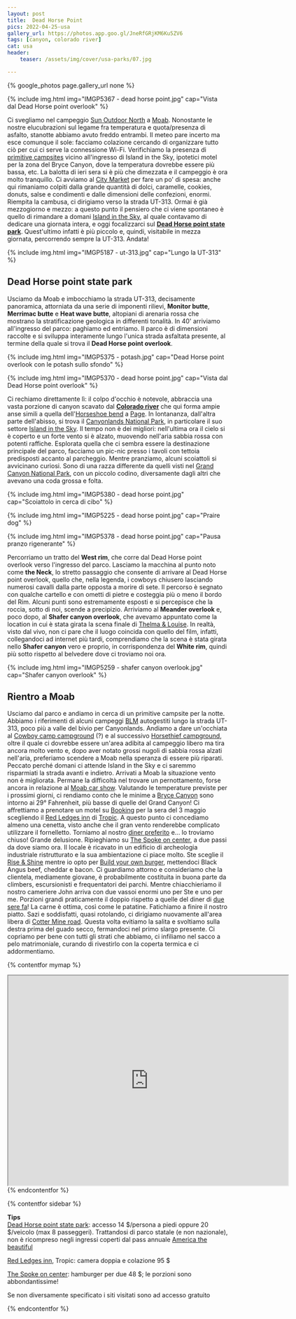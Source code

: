 ```yaml
---
layout: post
title:  Dead Horse Point
pics: 2022-04-25-usa
gallery_url: https://photos.app.goo.gl/JneRfGRjKM6Ku5ZV6
tags: [canyon, colorado river]
cat: usa
header:
    teaser: /assets/img/cover/usa-parks/07.jpg

---
```


{% google_photos page.gallery_url none %}

{% include img.html img="IMGP5367 - dead horse point.jpg" cap="Vista dal Dead Horse point overlook" %}

Ci svegliamo nel campeggio [Sun Outdoor North](https://www.sunoutdoors.com/utah/sun-outdoors-north-moab) a [Moab](https://www.discovermoab.com/). Nonostante le nostre elucubrazioni sul legame fra temperatura e quota/presenza di asfalto, stanotte abbiamo avuto freddo entrambi. Il meteo pare incerto ma esce comunque il sole: facciamo colazione cercando di organizzare tutto ciò per cui ci serve la connessione Wi-Fi. Verifichiamo la presenza di [primitive campsites](https://eu.usatoday.com/story/travel/advice/2019/09/20/primitive-camping-what-you-need-to-know/2385364001/) vicino all'ingresso di Island in the Sky, ipotetici motel per la zona del Bryce Canyon, dove la temperatura dovrebbe essere più bassa, etc. La balotta di ieri sera si è più che dimezzata e il campeggio è ora molto tranquillo. Ci avviamo al [City Market](https://www.citymarket.com/stores/grocery/ut/moab/moab/620/00410?cid=loc_62000410_gmb) per fare un po' di spesa: anche qui rimaniamo colpiti dalla grande quantità di dolci, caramelle, cookies, donuts, salse e condimenti e dalle dimensioni delle confezioni, enormi. Riempita la cambusa, ci dirigiamo verso la strada UT-313. Ormai è già mezzogiorno e mezzo: a questo punto il pensiero che ci viene spontaneo è quello di rimandare a domani [Island in the Sky](https://www.nps.gov/cany/planyourvisit/islandinthesky.htm), al quale contavamo di dedicare una giornata intera, e oggi focalizzarci sul [**Dead Horse point state park**](https://www.discovermoab.com/dead-horse-point-state-park/). Quest'ultimo infatti è più piccolo e, quindi, visitabile in mezza giornata, percorrendo sempre la UT-313. Andata!

{% include img.html img="IMGP5187 - ut-313.jpg" cap="Lungo la UT-313" %}

## Dead Horse point state park

Usciamo da Moab e imbocchiamo la strada UT-313, decisamente panoramica, attorniata da una serie di imponenti rilievi, **Monitor butte**, **Merrimac butte** e **Heat wave butte**, altopiani di arenaria rossa che mostrano la stratificazione geologica in differenti tonalità. In 40' arriviamo all'ingresso del parco: paghiamo ed entriamo. Il parco è di dimensioni raccolte e si sviluppa interamente lungo l'unica strada asfaltata presente, al termine della quale si trova il **Dead Horse point overlook**.

{% include img.html img="IMGP5375 - potash.jpg" cap="Dead Horse point overlook con le potash sullo sfondo" %}

{% include img.html img="IMGP5370 - dead horse point.jpg" cap="Vista dal Dead Horse point overlook" %}

Ci rechiamo direttamente lì: il colpo d'occhio è notevole, abbraccia una vasta porzione di canyon scavato dal [**Colorado river**](https://www.americanrivers.org/river/colorado-river-in-the-grand-canyon/) che qui forma ampie anse simili a quella dell'[Horseshoe bend](https://www.nps.gov/glca/planyourvisit/horseshoe-bend.htm) a [Page](https://www.visitarizona.com/places/cities/page/). In lontananza, dall'altra parte dell'abisso, si trova il [Canyonlands National Park](https://www.nps.gov/cany/index.htm), in particolare il suo settore [Island in the Sky](https://www.nps.gov/cany/planyourvisit/islandinthesky.htm). Il tempo non è dei migliori: nell'ultima ora il cielo si è coperto e un forte vento si è alzato, muovendo nell'aria sabbia rossa con potenti raffiche. Esplorata quella che ci sembra essere la destinazione principale del parco, facciamo un pic-nic presso i tavoli con tettoia predisposti accanto al parcheggio. Mentre pranziamo, alcuni scoiattoli si avvicinano curiosi. Sono di una razza differente da quelli visti nel [Grand Canyon National Park](https://www.van42.com/2022/04/25/usa_01-grand-canyon.html), con un piccolo codino, diversamente dagli altri che avevano una coda grossa e folta. 

{% include img.html img="IMGP5380 - dead horse point.jpg" cap="Scoiattolo in cerca di cibo" %}

{% include img.html img="IMGP5225 - dead horse point.jpg" cap="Praire dog" %}

{% include img.html img="IMGP5378 - dead horse point.jpg" cap="Pausa pranzo rigenerante" %}

Percorriamo un tratto del **West rim**, che corre dal Dead Horse point overlook verso l'ingresso del parco. Lasciamo la macchina al punto noto come **the Neck**, lo stretto passaggio che consente di arrivare al Dead Horse point overlook, quello che, nella legenda, i cowboys chiusero lasciando numerosi cavalli dalla parte opposta  a morire di sete. Il percorso è segnato con qualche cartello e con ometti di pietre e costeggia più o meno il bordo del Rim. Alcuni punti sono estremamente esposti e si percepisce che la roccia, sotto di noi, scende a precipizio. Arriviamo al **Meander overlook** e, poco dopo, al **Shafer canyon overlook**, che avevamo appuntato come la location in cui è stata girata la scena finale di [Thelma & Louise](https://it.wikipedia.org/wiki/Thelma_%26_Louise). In realtà, visto dal vivo, non ci pare che il luogo coincida con quello del film, infatti, collegandoci ad internet più tardi, comprendiamo che la scena è stata girata nello **Shafer canyon** vero e proprio, in corrispondenza del **White rim**, quindi più sotto rispetto al belvedere dove ci troviamo noi ora.

{% include img.html img="IMGP5259 - shafer canyon overlook.jpg" cap="Shafer canyon overlook" %}

## Rientro a Moab

Usciamo dal parco e andiamo in cerca di un primitive campsite per la notte. Abbiamo i riferimenti di alcuni campeggi [BLM](https://www.blm.gov/) autogestiti lungo la strada UT-313, poco più a valle del bivio per Canyonlands. Andiamo a dare un'occhiata al [Cowboy camp campground](https://www.blm.gov/visit/cowboy-camp-campground) (?) e al successivo [Horsethief campground](https://www.blm.gov/visit/horsethief-campground), oltre il quale ci dovrebbe essere un'area adibita al campeggio libero ma tira ancora molto vento e, dopo aver notato grossi nugoli di sabbia rossa alzati nell'aria, preferiamo scendere a Moab nella speranza di essere più riparati. Peccato perché domani ci attende Island in the Sky e ci saremmo risparmiati la strada avanti e indietro. Arrivati a Moab la situazione vento non è migliorata. Permane la difficoltà nel trovare un pernottamento, forse ancora in relazione al [Moab car show](http://moabcarshow.org/contact/). Valutando le temperature previste per i prossimi giorni, ci rendiamo conto che le minime a [Bryce Canyon](https://www.nps.gov/brca/index.htm) sono intorno ai 29° Fahrenheit, più basse di quelle del Grand Canyon! Ci affrettiamo a prenotare un motel su [Booking](https://www.booking.com/) per la sera del 3 maggio scegliendo il [Red Ledges inn](https://www.stayinns.com/country-hearth-inn-suites/ut/tropic/red-ledges-inn) di [Tropic](https://www.townoftropicut.gov/).
A questo punto ci concediamo almeno una cenetta, visto anche che il gran vento renderebbe complicato utilizzare il fornelletto. Torniamo al nostro [diner preferito](https://www.moabdiner.com/) e... lo troviamo chiuso! Grande delusione. Ripieghiamo su [The Spoke on center](https://www.thespokemoab.com/), a due passi da dove siamo ora. Il locale è ricavato in un edificio di archeologia industriale ristrutturato e la sua ambientazione ci piace molto. Ste sceglie il [Rise & Shine](https://www.thespokemoab.com/eat) mentre io opto per [Build your own burger](https://www.thespokemoab.com/eat), mettendoci Black Angus beef, cheddar e bacon. Ci guardiamo attorno e consideriamo che la clientela, mediamente giovane, è probabilmente costituita in buona parte da climbers, escursionisti e frequentatori dei parchi. Mentre chiacchieriamo il nostro cameriere John arriva con due vassoi enormi uno per Ste e uno per me. Porzioni grandi praticamente il doppio rispetto a quelle del diner di [due sere fa](https://www.van42.com/2022/04/29/usa_05-needles.html)! La carne è ottima, così come le patatine. Fatichiamo a finire il nostro piatto. Sazi e soddisfatti, quasi rotolando, ci dirigiamo nuovamente all'area libera di [Cotter Mine road](https://freecamps\ites.net/#!158034&query=sitedetails). Questa volta evitiamo la salita e svoltiamo sulla destra prima del guado secco, fermandoci nel primo slargo presente. Ci copriamo per bene con tutti gli strati che abbiamo, ci infiliamo nel sacco a pelo matrimoniale, curando di rivestirlo con la coperta termica e ci addormentiamo.


{% contentfor mymap %}
<iframe src="https://www.google.com/maps/d/embed?mid=1yqEwIEPIAtMzB3KC51YXT6rjs_XW9qc&ehbc=2E312F" width="640" height="480"></iframe>
{% endcontentfor %}

{% contentfor sidebar %}

**Tips**  
[Dead Horse point state park](https://www.discovermoab.com/dead-horse-point-state-park/): accesso 14 $/persona a piedi oppure 20 $/veicolo (max 8 passeggeri). Trattandosi di parco statale (e non nazionale), non è ricompreso negli ingressi coperti dal pass annuale [America the beautiful](https://www.nps.gov/planyourvisit/passes.htm)

[Red Ledges inn](https://www.stayinns.com/country-hearth-inn-suites/ut/tropic/red-ledges-inn), Tropic: camera doppia e colazione 95 $

[The Spoke on center](https://www.thespokemoab.com/): hamburger per due 48 $; le porzioni sono abbondantissime!

Se non diversamente specificato i siti visitati sono ad accesso gratuito

{% endcontentfor %}